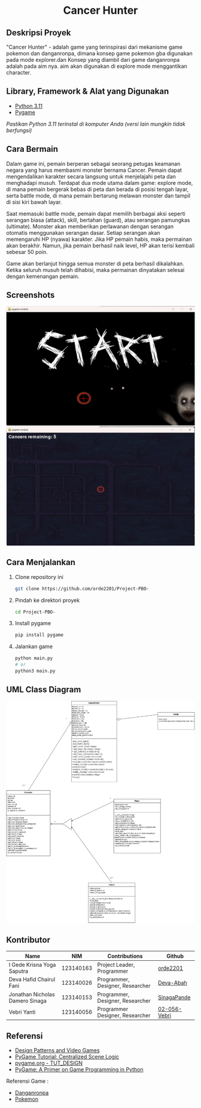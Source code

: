 
<h1 align="center">Cancer Hunter</h1>

## Deskripsi Proyek

"Cancer Hunter" - adalah game yang terinspirasi dari mekanisme game pokemon dan danganronpa, dimana konsep game pokemon gba digunakan pada mode explorer.dan Konsep yang diambil dari game danganronpa adalah pada aim nya. aim akan digunakan di explore mode menggantikan character.
## Library, Framework & Alat yang Digunakan

- [Python 3.11](https://www.python.org/)
- [Pygame](https://www.pygame.org/)

<i>Pastikan Python 3.11 terinstal di komputer Anda (versi lain mungkin tidak berfungsi)</i>

## Cara Bermain

Dalam game ini, pemain berperan sebagai seorang petugas keamanan negara yang harus membasmi monster bernama Cancer. Pemain dapat mengendalikan karakter secara langsung untuk menjelajahi peta dan menghadapi musuh. Terdapat dua mode utama dalam game: explore mode, di mana pemain bergerak bebas di peta dan berada di posisi tengah layar, serta battle mode, di mana pemain bertarung melawan monster dan tampil di sisi kiri bawah layar.

Saat memasuki battle mode, pemain dapat memilih berbagai aksi seperti serangan biasa (attack), skill, bertahan (guard), atau serangan pamungkas (ultimate). Monster akan memberikan perlawanan dengan serangan otomatis menggunakan serangan dasar. Setiap serangan akan memengaruhi HP (nyawa) karakter. Jika HP pemain habis, maka permainan akan berakhir. Namun, jika pemain berhasil naik level, HP akan terisi kembali sebesar 50 poin.

Game akan berlanjut hingga semua monster di peta berhasil dikalahkan. Ketika seluruh musuh telah dihabisi, maka permainan dinyatakan selesai dengan kemenangan pemain.

## Screenshots

<img src="Photo/photo-1.png">
<img src="Photo/photo-2.png">

## Cara Menjalankan

1. Clone repository ini

   ```bash
   git clone https://github.com/orde2201/Project-PBO-
   ```

2. Pindah ke direktori proyek

   ```bash
   cd Project-PBO-
   ```

3. Install pygame

   ```bash
   pip install pygame
   ```

4. Jalankan game
   ```bash
   python main.py
   # or
   python3 main.py
   ```

## UML Class Diagram

<img src="Photo/UML.jpg">

## Kontributor

| Name                             | NIM         | Contributions                    | Github                                          | 
|----------------------------------|-------------|----------------------------------| ------------------------------------------------|
| I Gede Krisna Yoga Saputra       | 123140163   | Project Leader, Programmer       | [orde2201](https://github.com/orde2201)         |
| Deva Hafid Chairul Fani          | 123140026   | Programmer, Designer, Researcher | [Deva-Abah](https://github.com/Deva-Abah)       |
| Jonathan Nicholas Damero Sinaga  | 123140153   | Programmer, Designer, Researcher | [SinagaPande](https://github.com/SinagaPande)   |
| Vebri Yanti                      | 123140056   | Programmer  Designer, Researcher | [02-056-Vebri](https://github.com/02-056-Vebri) |

## Referensi

- [Design Patterns and Video Games](https://www.patternsgameprog.com/series/discover-python-and-patterns/)
- [PyGame Tutorial: Centralized Scene Logic](https://nerdparadise.com/programming/pygame/part7)
- [pygame.org - TUT_DESIGN](https://www.pygame.org/wiki/tut_design)
- [PyGame: A Primer on Game Programming in Python
  ](https://realpython.com/pygame-a-primer/)

Referensi Game :

- [Danganronpa](https://danganronpa.us/)
- [Pokemon](https://www.pokemon.com/us)

